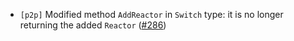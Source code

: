 - `[p2p]` Modified method `AddReactor` in `Switch` type: it is no longer returning the added `Reactor`
  ([\#286](https://github.com/cometbft/cometbft/issues/286))

